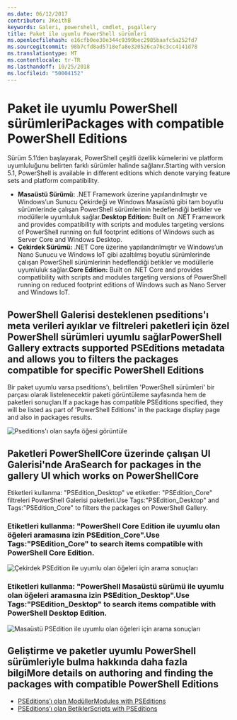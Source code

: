 ```yaml
---
ms.date: 06/12/2017
contributor: JKeithB
keywords: Galeri, powershell, cmdlet, psgallery
title: Paket ile uyumlu PowerShell sürümleri
ms.openlocfilehash: e16cfb0ee30e344c9399bec2985baafc5a252fd7
ms.sourcegitcommit: 98b7cfd8ad5718efa8e320526ca76c3cc4141d78
ms.translationtype: MT
ms.contentlocale: tr-TR
ms.lasthandoff: 10/25/2018
ms.locfileid: "50004152"
---
```

# <a name="packages-with-compatible-powershell-editions"></a><span data-ttu-id="f2bc0-103">Paket ile uyumlu PowerShell sürümleri</span><span class="sxs-lookup"><span data-stu-id="f2bc0-103">Packages with compatible PowerShell Editions</span></span>

<span data-ttu-id="f2bc0-104">Sürüm 5.1’den başlayarak, PowerShell çeşitli özellik kümelerini ve platform uyumluluğunu belirten farklı sürümler halinde sağlanır.</span><span class="sxs-lookup"><span data-stu-id="f2bc0-104">Starting with version 5.1, PowerShell is available in different editions which denote varying feature sets and platform compatibility.</span></span>

- <span data-ttu-id="f2bc0-105">**Masaüstü Sürümü:** .NET Framework üzerine yapılandırılmıştır ve Windows’un Sunucu Çekirdeği ve Windows Masaüstü gibi tam boyutlu sürümlerinde çalışan PowerShell sürümlerinin hedeflendiği betikler ve modüllerle uyumluluk sağlar.</span><span class="sxs-lookup"><span data-stu-id="f2bc0-105">**Desktop Edition:** Built on .NET Framework and provides compatibility with scripts and modules targeting versions of PowerShell running on full footprint editions of Windows such as Server Core and Windows Desktop.</span></span>
- <span data-ttu-id="f2bc0-106">**Çekirdek Sürümü:** .NET Core üzerine yapılandırılmıştır ve Windows’un Nano Sunucu ve Windows IoT gibi azaltılmış boyutlu sürümlerinde çalışan PowerShell sürümlerinin hedeflendiği betikler ve modüllerle uyumluluk sağlar.</span><span class="sxs-lookup"><span data-stu-id="f2bc0-106">**Core Edition:** Built on .NET Core and provides compatibility with scripts and modules targeting versions of PowerShell running on reduced footprint editions of Windows such as Nano Server and Windows IoT.</span></span>

## <a name="powershell-gallery-extracts-supported-pseditions-metadata-and-allows-you-to-filters-the-packages-compatible-for-specific-powershell-editions"></a><span data-ttu-id="f2bc0-107">PowerShell Galerisi desteklenen pseditions'ı meta verileri ayıklar ve filtreleri paketleri için özel PowerShell sürümleri uyumlu sağlar</span><span class="sxs-lookup"><span data-stu-id="f2bc0-107">PowerShell Gallery extracts supported PSEditions metadata and allows you to filters the packages compatible for specific PowerShell Editions</span></span>

<span data-ttu-id="f2bc0-108">Bir paket uyumlu varsa pseditions'ı, belirtilen 'PowerShell sürümleri' bir parçası olarak listelenecektir paketi görüntüleme sayfasında hem de paketleri sonuçları.</span><span class="sxs-lookup"><span data-stu-id="f2bc0-108">If a package has compatible PSEditions specified, they will be listed as part of 'PowerShell Editions' in the package display page and also in packages results.</span></span>

![Pseditions'ı olan sayfa öğesi görüntüle](../../Images/manual_package_download.png)

## <a name="search-for-packages-in-the-gallery-ui-which-works-on-powershellcore"></a><span data-ttu-id="f2bc0-110">Paketleri PowerShellCore üzerinde çalışan UI Galerisi'nde Ara</span><span class="sxs-lookup"><span data-stu-id="f2bc0-110">Search for packages in the gallery UI which works on PowerShellCore</span></span>

<span data-ttu-id="f2bc0-111">Etiketleri kullanma: "PSEdition_Desktop" ve etiketler: "PSEdition_Core" filtreleri PowerShell Galerisi paketleri.</span><span class="sxs-lookup"><span data-stu-id="f2bc0-111">Use Tags:"PSEdition_Desktop" and Tags:"PSEdition_Core" to filters the packages on PowerShell Gallery.</span></span>

### <a name="use-tagspseditioncore-to-search-items-compatible-with-powershell-core-edition"></a><span data-ttu-id="f2bc0-112">Etiketleri kullanma: "PowerShell Core Edition ile uyumlu olan öğeleri aramasına izin PSEdition_Core".</span><span class="sxs-lookup"><span data-stu-id="f2bc0-112">Use Tags:"PSEdition_Core" to search items compatible with PowerShell Core Edition.</span></span>

![Çekirdek PSEdition ile uyumlu olan öğeleri için arama sonuçları](../../Images/SearchResultsWithPSEditions.PNG)

### <a name="use-tagspseditiondesktop-to-search-items-compatible-with-powershell-desktop-edition"></a><span data-ttu-id="f2bc0-114">Etiketleri kullanma: "PowerShell Masaüstü sürümü ile uyumlu olan öğeleri aramasına izin PSEdition_Desktop".</span><span class="sxs-lookup"><span data-stu-id="f2bc0-114">Use Tags:"PSEdition_Desktop" to search items compatible with PowerShell Desktop Edition.</span></span>

![Masaüstü PSEdition ile uyumlu olan öğeleri için arama sonuçları](../../Images/SearchResultsWithPSEdition-Desktop.PNG)

## <a name="more-details-on-authoring-and-finding-the-packages-with-compatible-powershell-editions"></a><span data-ttu-id="f2bc0-116">Geliştirme ve paketler uyumlu PowerShell sürümleriyle bulma hakkında daha fazla bilgi</span><span class="sxs-lookup"><span data-stu-id="f2bc0-116">More details on authoring and finding the packages with compatible PowerShell Editions</span></span>

- [<span data-ttu-id="f2bc0-117">PSEditions’ı olan Modüller</span><span class="sxs-lookup"><span data-stu-id="f2bc0-117">Modules with PSEditions</span></span>](../../concepts/module-psedition-support.md)
- [<span data-ttu-id="f2bc0-118">PSEditions’ı olan Betikler</span><span class="sxs-lookup"><span data-stu-id="f2bc0-118">Scripts with PSEditions</span></span>](../../concepts/script-psedition-support.md)

